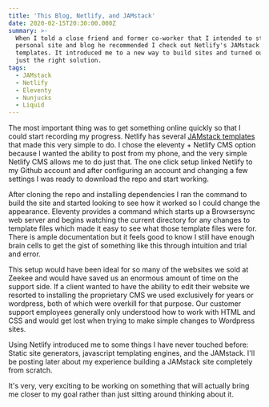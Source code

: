 ```yaml
---
title: 'This Blog, Netlify, and JAMstack'
date: 2020-02-15T20:30:00.000Z
summary: >-
  When I told a close friend and former co-worker that I intended to start a
  personal site and blog he recommended I check out Netlify's JAMstack
  templates. It introduced me to a new way to build sites and turned out to be
  just the right solution.
tags:
  - JAMstack
  - Netlify
  - Eleventy
  - Nunjucks
  - Liquid
---
```

The most important thing was to get something online quickly so that I could start recording my progress. Netlify has several [JAMstack templates](https://templates.netlify.com/tags/eleventy/) that made this very simple to do. I chose the eleventy + Netlify CMS option because I wanted the ability to post from my phone, and the very simple Netlify CMS allows me to do just that. The one click setup linked Netlify to my Github account and after configuring an account and changing a few settings I was ready to download the repo and start working.

After cloning the repo and installing dependencies I ran the command to build the site and started looking to see how it worked so I could change the appearance. Eleventy provides a command which starts up a Browsersync web server and begins watching the current directory for any changes to template files which made it easy to see what those template files were for. There is ample documentation but it feels good to know I still have enough brain cells to get the gist of something like this through intuition and trial and error.

This setup would have been ideal for so many of the websites we sold at Zeekee and would have saved us an enormous amount of time on the support side. If a client wanted to have the ability to edit their website we resorted to installing the proprietary CMS we used exclusively for years or wordpress, both of which were overkill for that purpose. Our customer support employees generally only understood how to work with HTML and CSS and would get lost when trying to make simple changes to Wordpress sites. 

Using Netlify introduced me to some things I have never touched before: Static site generators, javascript templating engines, and the JAMstack. I'll be posting later about my experience building a JAMstack site completely from scratch.

It's very, very exciting to be working on something that will actually bring me closer to my goal rather than just sitting around thinking about it.
